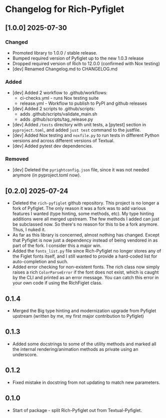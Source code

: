 # Changelog for Rich-Pyfiglet

## [1.0.0] 2025-07-30

### Changed

- Promoted library to 1.0.0 / stable release.
- Bumped required version of Pyfiglet up to the new 1.0.3 release
- Dropped required version of Rich to 12.0.0 (confirmed with Nox testing)
- [dev] Renamed Changelog.md to CHANGELOG.md

### Added

- [dev] Added 2 workflow to .github/workflows:
  - ci-checks.yml - runs Nox testing suite
  - release.yml - Workflow to publish to PyPI and github releases
- [dev] Added 2 scripts to .github/scripts:
  - adds .github/scripts/validate_main.sh
  - adds .github/scripts/tag_release.py
- [dev] Added `/tests` directory with unit tests, a [pytest] section in `pyproject.toml`, and added `just test` command to the justfile.
- [dev] Added Nox testing and `noxfile.py` to run tests in different Python versions and across different versions of Textual.
- [dev] Added pytest dev dependencies.

### Removed

- [dev] Deleted the `pyrightconfig.json` file, since it was not needed anymore (in pyproject.toml now).

## [0.2.0] 2025-07-24

- Deleted the `rich-pyfiglet` github repository. This project is no longer a fork of Pyfiglet. The only reason it was a fork was to add various features I wanted (type hinting, some methods, etc). My type hinting additions were all merged upstream. The few methods I added can just be subclassed now. So there's no reason for this to be a fork anymore. Thus, I nuked it.
- As far as this library is concerned, almost nothing has changed. Except that Pyfiglet is now just a dependency instead of being vendored in as part of the fork. I consider this a major win.
- Added the `fonts_list.py` file since Rich-Pyfiglet no longer stores any of the Figlet fonts itself, and I still wanted to provide a hard-coded list for auto-completion and such.
- Added error checking for non-existent fonts. The rich class now simply raises a rich `ColorParseError` if the font does not exist, which is caught by the CLI and printed as an error message. You can catch this error in your own code if using the RichFiglet class.

## 0.1.4

- Merged the Big type hinting and modernization upgrade from Pyfiglet upstream (written by me, my first major contribution to Pyfiglet)

## 0.1.3

- Added some docstrings to some of the utility methods and marked all the internal rendering/animation methods as private using an underscore.

## 0.1.2

- Fixed mistake in docstring from not updating to match new parameters.

## 0.1.0

- Start of package - split Rich-Pyfiglet out from Textual-Pyfiglet.
